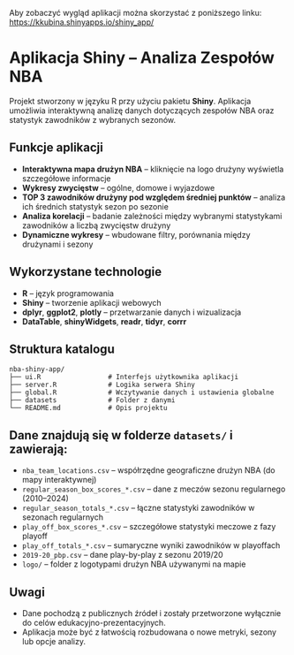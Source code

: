 Aby zobaczyć wygląd aplikacji można skorzystać z poniższego linku:
https://kkubina.shinyapps.io/shiny_app/

# Aplikacja Shiny – Analiza Zespołów NBA

Projekt stworzony w języku R przy użyciu pakietu **Shiny**. Aplikacja umożliwia interaktywną analizę danych dotyczących zespołów NBA oraz statystyk zawodników z wybranych sezonów.

## Funkcje aplikacji

- **Interaktywna mapa drużyn NBA** – kliknięcie na logo drużyny wyświetla szczegółowe informacje
- **Wykresy zwycięstw** – ogólne, domowe i wyjazdowe
- **TOP 3 zawodników drużyny pod względem średniej punktów** – analiza ich średnich statystyk sezon po sezonie
- **Analiza korelacji** – badanie zależności między wybranymi statystykami zawodników a liczbą zwycięstw drużyny
- **Dynamiczne wykresy** – wbudowane filtry, porównania między drużynami i sezony

##  Wykorzystane technologie

- **R** – język programowania
- **Shiny** – tworzenie aplikacji webowych
- **dplyr**, **ggplot2**, **plotly** – przetwarzanie danych i wizualizacja
- **DataTable**, **shinyWidgets**, **readr**, **tidyr**, **corrr**

##  Struktura katalogu


```
nba-shiny-app/
├── ui.R                 # Interfejs użytkownika aplikacji
├── server.R             # Logika serwera Shiny
├── global.R             # Wczytywanie danych i ustawienia globalne
├── datasets             # Folder z danymi
└── README.md            # Opis projektu
```

## Dane znajdują się w folderze `datasets/` i zawierają:

- `nba_team_locations.csv` – współrzędne geograficzne drużyn NBA (do mapy interaktywnej)
- `regular_season_box_scores_*.csv` – dane z meczów sezonu regularnego (2010–2024)
- `regular_season_totals_*.csv` – łączne statystyki zawodników w sezonach regularnych
- `play_off_box_scores_*.csv` – szczegółowe statystyki meczowe z fazy playoff
- `play_off_totals_*.csv` – sumaryczne wyniki zawodników w playoffach
- `2019-20_pbp.csv` – dane play-by-play z sezonu 2019/20
- `logo/` – folder z logotypami drużyn NBA używanymi na mapie


##  Uwagi

- Dane pochodzą z publicznych źródeł i zostały przetworzone wyłącznie do celów edukacyjno-prezentacyjnych.
- Aplikacja może być z łatwością rozbudowana o nowe metryki, sezony lub opcje analizy.
